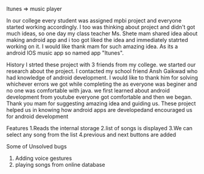 Itunes => music player

In our college every student was assigned mpbi project and everyone started working accordingly. I too was thinking about project and didn't got much ideas,
so one day my class teacher Ms. Shete mam shared idea about making android app and i too got liked the idea and immediately statrted working on it.
I would like thank mam for such amazing idea. As its a android IOS music app so named app "Itunes".

History
I strted these project with 3 friends from my college. we started our research about the project. I contacted my school friend Ansh Gaikwad who had knowledge of 
android development. I would like to thank him for solving whichever errors we got while completing the as everyone was beginer and no one was comfortable with
java. we first learned about android development from youtube everyone got comfortable and then we began. Thank you mam for suggesting amazing idea and guiding us.
These project helped us in knowing how android apps are developedand encouraged us for android development

Features
1.Reads the internal storage
2.list of songs is displayed 
3.We can select any song from the list
4.previous and next buttons are added

Some of Unsolved bugs
1. Adding voice gestures
2. playing songs from online database

